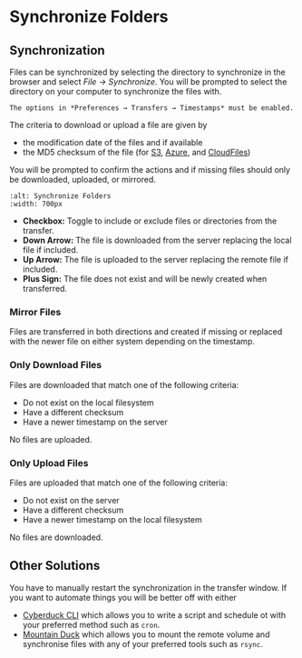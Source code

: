 Synchronize Folders
====

## Synchronization

Files can be synchronized by selecting the directory to synchronize in the browser and select *File → Synchronize*. You will be prompted to select the directory on your computer to synchronize the files with.

```{important}
The options in *Preferences → Transfers → Timestamps* must be enabled.
```

The criteria to download or upload a file are given by

- the modification date of the files and if available
- the MD5 checksum of the file (for [S3](../protocols/s3/index.md), [Azure](../protocols/azure.md), and [CloudFiles](../protocols/openstack/cloudfiles.md))

You will be prompted to confirm the actions and if missing files should only be downloaded, uploaded, or mirrored.

```{image} _images/Synchronize_Folders.png
:alt: Synchronize Folders
:width: 700px
```

- **Checkbox:** Toggle to include or exclude files or directories from the transfer.
- **Down Arrow:** The file is downloaded from the server replacing the local file if included.
- **Up Arrow:** The file is uploaded to the server replacing the remote file if included.
- **Plus Sign:** The file does not exist and will be newly created when transferred.

### Mirror Files

Files are transferred in both directions and created if missing or replaced with the newer file on either system depending on the timestamp.

### Only Download Files

Files are downloaded that match one of the following criteria:

- Do not exist on the local filesystem
- Have a different checksum
- Have a newer timestamp on the server

No files are uploaded.

### Only Upload Files

Files are uploaded that match one of the following criteria:

- Do not exist on the server
- Have a different checksum
- Have a newer timestamp on the local filesystem

No files are downloaded.

## Other Solutions

You have to manually restart the synchronization in the transfer window. If you want to automate things you will be better off with either

- [Cyberduck CLI](https://duck.sh/) which allows you to write a script and schedule ot with your preferred method such as `cron`.
- [Mountain Duck](https://mountainduck.io/) which allows you to mount the remote volume and synchronise files with any of your preferred tools such as `rsync`.